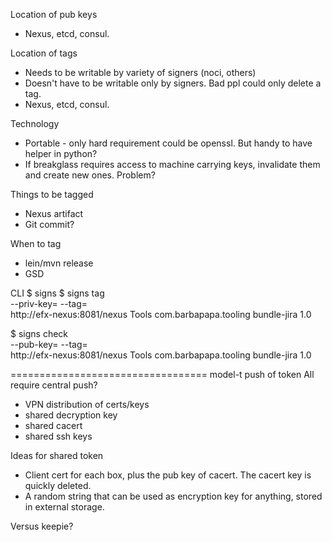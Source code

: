 Location of pub keys
- Nexus, etcd, consul.

Location of tags
- Needs to be writable by variety of signers (noci, others)
- Doesn't have to be writable only by signers. Bad ppl could only delete a tag.
- Nexus, etcd, consul.

Technology
- Portable - only hard requirement could be openssl. But handy to have helper in python?
- If breakglass requires access to machine carrying keys, invalidate them and create
  new ones. Problem?

Things to be tagged
- Nexus artifact
- Git commit?

When to tag
- lein/mvn release
- GSD

CLI
$ signs <url>
$ signs tag \
    --priv-key=<path> --tag=<tag> \
    http://efx-nexus:8081/nexus Tools com.barbapapa.tooling bundle-jira 1.0
    
$ signs check\
    --pub-key=<path> --tag=<tag> \
    http://efx-nexus:8081/nexus Tools com.barbapapa.tooling bundle-jira 1.0

================================== model-t push of token
All require central push?
- VPN distribution of certs/keys
- shared decryption key
- shared cacert
- shared ssh keys

Ideas for shared token
- Client cert for each box, plus the pub key of cacert.
  The cacert key is quickly deleted.
- A random string that can be used as encryption key for anything, stored
  in external storage.

Versus keepie?

